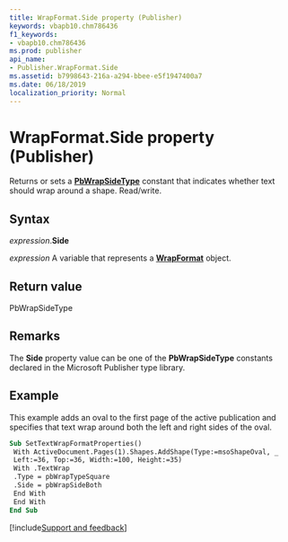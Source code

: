 ```yaml
---
title: WrapFormat.Side property (Publisher)
keywords: vbapb10.chm786436
f1_keywords:
- vbapb10.chm786436
ms.prod: publisher
api_name:
- Publisher.WrapFormat.Side
ms.assetid: b7998643-216a-a294-bbee-e5f1947400a7
ms.date: 06/18/2019
localization_priority: Normal
---
```



# WrapFormat.Side property (Publisher)

Returns or sets a **[PbWrapSideType](Publisher.PbWrapSideType.md)** constant that indicates whether text should wrap around a shape. Read/write.


## Syntax

_expression_.**Side**

_expression_ A variable that represents a **[WrapFormat](Publisher.WrapFormat.md)** object.


## Return value

PbWrapSideType


## Remarks

The **Side** property value can be one of the **PbWrapSideType** constants declared in the Microsoft Publisher type library.


## Example

This example adds an oval to the first page of the active publication and specifies that text wrap around both the left and right sides of the oval.

```vb
Sub SetTextWrapFormatProperties() 
 With ActiveDocument.Pages(1).Shapes.AddShape(Type:=msoShapeOval, _ 
 Left:=36, Top:=36, Width:=100, Height:=35) 
 With .TextWrap 
 .Type = pbWrapTypeSquare 
 .Side = pbWrapSideBoth 
 End With 
 End With 
End Sub
```

[!include[Support and feedback](~/includes/feedback-boilerplate.md)]